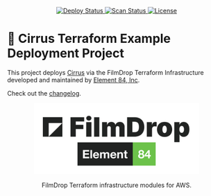 <!-- markdownlint-disable MD033 MD041 -->
<p align="center">
  <a href="https://github.com/Element84/goose/actions?query=workflow%3ADeploy%20Dev" target="_blank">
      <img src="https://github.com/Element84/goose/actions/workflows/deploy-dev.yml/badge.svg" alt="Deploy Status">
  </a>
  <a href="https://github.com/Element84/goose/actions?query=workflow%3ASnyk%20Scan" target="_blank">
      <img src="https://github.com/Element84/goose/actions/workflows/snyk-scan.yml/badge.svg" alt="Scan Status">
  </a>
  <a href="https://github.com/Element84/goose/blob/main/LICENSE" target="_blank">
      <img src="https://img.shields.io/github/license/Element84/goose?color=2334D058" alt="License">
  </a>
</p>

# 🪿 Cirrus Terraform Example Deployment Project

This project deploys [Cirrus](https://github.com/cirrus-geo/cirrus-geo) via the FilmDrop Terraform Infrastructure developed and maintained by [Element 84, Inc](https://element84.com/).

Check out the [changelog](CHANGELOG.md).

<!-- markdownlint-disable MD033 MD041 -->

<p align="center">
  <a href="https://element84.com/filmdrop/" target="_blank">
      <img src="https://raw.githubusercontent.com/Element84/filmdrop-aws-tf-modules/refs/heads/main/images/FilmDrop_E84_Combined_Logo.png" alt="FilmDrop by Element 84" class="headerLogoImage filmDrop">
  </a>
  <p align="center">FilmDrop Terraform infrastructure modules for AWS.</p>
</p>
<p align="center">
